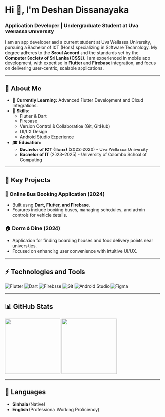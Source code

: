 # Hi 👋, I'm Deshan Dissanayaka
### **Application Developer | Undergraduate Student at Uva Wellassa University**

I am an app developer and a current student at Uva Wellassa University, pursuing a Bachelor of ICT (Hons) specializing in Software Technology. My degree adheres to the **Seoul Accord** and the standards set by the **Computer Society of Sri Lanka (CSSL)**. I am experienced in mobile app development, with expertise in **Flutter** and **Firebase** integration, and focus on delivering user-centric, scalable applications.

---

## 🔭 **About Me**
- 🌱 **Currently Learning:** Advanced Flutter Development and Cloud Integrations.
- 🔧 **Skills:**  
  - Flutter & Dart  
  - Firebase  
  - Version Control & Collaboration (Git, GitHub)  
  - UI/UX Design  
  - Android Studio Experience  
- 🎓 **Education:**  
  - **Bachelor of ICT (Hons)** (2022–2026) - Uva Wellassa University  
  - **Bachelor of IT** (2023–2025) - University of Colombo School of Computing  

---

## 🌟 **Key Projects**
### 🚌 **Online Bus Booking Application (2024)**
- Built using **Dart, Flutter, and Firebase**.
- Features include booking buses, managing schedules, and admin controls for vehicle details.

### 🏠 **Dorm & Dine (2024)**
- Application for finding boarding houses and food delivery points near universities.
- Focused on enhancing user convenience with intuitive UI/UX.

---

## ⚡ **Technologies and Tools**
![Flutter](https://img.shields.io/badge/Code-Flutter-blue?logo=flutter&logoColor=white)
![Dart](https://img.shields.io/badge/Code-Dart-blue?logo=dart&logoColor=white)
![Firebase](https://img.shields.io/badge/Tools-Firebase-orange?logo=firebase&logoColor=white)
![Git](https://img.shields.io/badge/Tools-Git-green?logo=git&logoColor=white)
![Android Studio](https://img.shields.io/badge/Tools-Android_Studio-blue?logo=android-studio&logoColor=white)
![Figma](https://img.shields.io/badge/Design-Figma-purple?logo=figma&logoColor=white)

---

## 📊 **GitHub Stats**
<div>
  <img height="180em" src="https://github-readme-stats.vercel.app/api?username=YourGitHubUsername&show_icons=true&hide_border=true&count_private=true&include_all_commits=true" />
  <img height="180em" src="https://github-readme-stats.vercel.app/api/top-langs/?username=YourGitHubUsername&layout=compact&langs_count=8&hide_border=true" />
</div>

---

## 💬 **Languages**
- **Sinhala** (Native)  
- **English** (Professional Working Proficiency)  
